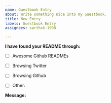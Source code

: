 ```yaml
---
name: Guestbook Entry
about: Write something nice into my Guestbook.
title: New Entry
labels: Guestbook Entry
assignees: sarthak-1998

---
```



<!-- Let me know you've found me -->
**I have found your README through:**

- [ ] Awesome Github READMEs
- [ ] Browsing Twitter
- [ ] Browsing Github
- [ ] Other: 


**Message:**

<!--
Write your message here
-->

